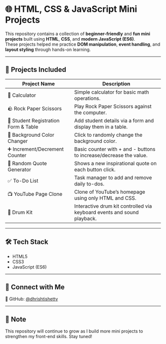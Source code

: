# 🌐 HTML, CSS & JavaScript Mini Projects

This repository contains a collection of **beginner-friendly** and **fun mini projects** built using **HTML**, **CSS**, and **modern JavaScript (ES6)**.  
These projects helped me practice **DOM manipulation**, **event handling**, and **layout styling** through hands-on learning.

---

## 📁 Projects Included

| Project Name | Description |
|--------------|-------------|
| 🔢 Calculator | Simple calculator for basic math operations. |
| 🪨 Rock Paper Scissors | Play Rock Paper Scissors against the computer. |
| 🧾 Student Registration Form & Table | Add student details via a form and display them in a table. |
| 🎨 Background Color Changer | Click to randomly change the background color. |
| ➕ Increment/Decrement Counter | Basic counter with + and - buttons to increase/decrease the value. |
| 💬 Random Quote Generator | Shows a new inspirational quote on each button click. |
| ✅ To-Do List | Task manager to add and remove daily to-dos. |
| 📺 YouTube Page Clone | Clone of YouTube’s homepage using only HTML and CSS. |
| 🥁 Drum Kit | Interactive drum kit controlled via keyboard events and sound playback. |

---

## 🛠️ Tech Stack

- HTML5  
- CSS3  
- JavaScript (ES6)

---

## 🤝 Connect with Me

📌 GitHub: [@dhrishtishetty](https://github.com/dhrishtishetty)

---

## 📌 Note

This repository will continue to grow as I build more mini projects to strengthen my front-end skills. Stay tuned!

